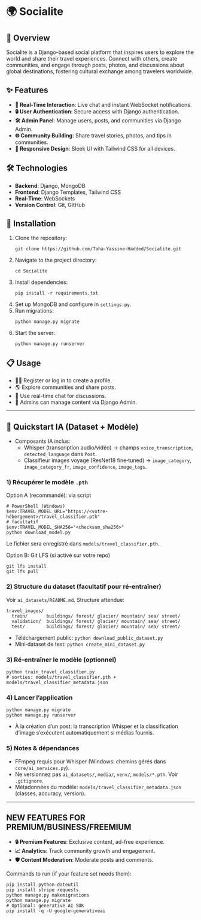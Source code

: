 # 🌍 Socialite

## 📖 Overview
Socialite is a Django-based social platform that inspires users to explore the world and share their travel experiences. Connect with others, create communities, and engage through posts, photos, and discussions about global destinations, fostering cultural exchange among travelers worldwide.

## ✨ Features
- **💬 Real-Time Interaction**: Live chat and instant WebSocket notifications.
- **🔒 User Authentication**: Secure access with Django authentication.
- **🛠️ Admin Panel**: Manage users, posts, and communities via Django Admin.
- **🌐 Community Building**: Share travel stories, photos, and tips in communities.
- **📱 Responsive Design**: Sleek UI with Tailwind CSS for all devices.

## 🛠️ Technologies
- **Backend**: Django, MongoDB
- **Frontend**: Django Templates, Tailwind CSS
- **Real-Time**: WebSockets
- **Version Control**: Git, GitHub

## 🚀 Installation
1. Clone the repository:
   ```
   git clone https://github.com/Taha-Yassine-Hadded/Socialite.git
   ```
2. Navigate to the project directory:
   ```
   cd Socialite
   ```
3. Install dependencies:
   ```
   pip install -r requirements.txt
   ```
4. Set up MongoDB and configure in `settings.py`.
5. Run migrations:
   ```
   python manage.py migrate
   ```
6. Start the server:
   ```
   python manage.py runserver
   ```

## 📋 Usage
- 🧑‍💻 Register or log in to create a profile.
- 🌎 Explore communities and share posts.
- 💬 Use real-time chat for discussions.
- 🔧 Admins can manage content via Django Admin.


---

## 🤖 Quickstart IA (Dataset + Modèle)

- Composants IA inclus:
  - Whisper (transcription audio/vidéo) → champs `voice_transcription`, `detected_language` dans `Post`.
  - Classifieur images voyage (ResNet18 fine‑tuned) → `image_category`, `image_category_fr`, `image_confidence`, `image_tags`.

### 1) Récupérer le modèle `.pth`
Option A (recommandé): via script
```
# PowerShell (Windows)
$env:TRAVEL_MODEL_URL="https://<votre-hébergement>/travel_classifier.pth"
# facultatif
$env:TRAVEL_MODEL_SHA256="<checksum_sha256>"
python download_model.py
```
Le fichier sera enregistré dans `models/travel_classifier.pth`.

Option B: Git LFS (si activé sur votre repo)
```
git lfs install
git lfs pull
```

### 2) Structure du dataset (facultatif pour ré‑entraîner)
Voir `ai_datasets/README.md`. Structure attendue:
```
travel_images/
  train/       buildings/ forest/ glacier/ mountain/ sea/ street/
  validation/  buildings/ forest/ glacier/ mountain/ sea/ street/
  test/        buildings/ forest/ glacier/ mountain/ sea/ street/
```
- Téléchargement public: `python download_public_dataset.py`
- Mini‑dataset de test: `python create_mini_dataset.py`

### 3) Ré‑entraîner le modèle (optionnel)
```
python train_travel_classifier.py
# sorties: models/travel_classifier.pth + models/travel_classifier_metadata.json
```

### 4) Lancer l’application
```
python manage.py migrate
python manage.py runserver
```
- À la création d’un post: la transcription Whisper et la classification d’image s’exécutent automatiquement si médias fournis.

### 5) Notes & dépendances
- FFmpeg requis pour Whisper (Windows: chemins gérés dans `core/ai_services.py`).
- Ne versionnez pas `ai_datasets/`, `media/`, `venv/`, `models/*.pth`. Voir `.gitignore`.
- Métadonnées du modèle: `models/travel_classifier_metadata.json` (classes, accuracy, version).

---

## NEW FEATURES FOR PREMIUM/BUSINESS/FREEMIUM
- **🔒 Premium Features**: Exclusive content, ad-free experience.
- **📈 Analytics**: Track community growth and engagement.
- **🛡️ Content Moderation**: Moderate posts and comments.

Commands to run (if your feature set needs them):
```
pip install python-dateutil
pip install stripe requests
python manage.py makemigrations
python manage.py migrate
# Optional: generative AI SDK
pip install -q -U google-generativeai
```